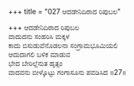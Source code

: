 +++
title = "027 ಆದಡೇನಿದಿರಾದ ರಿಪುಬಲ"

+++
ಆದಡೇನಿದಿರಾದ ರಿಪುಬಲ  
ವಾದುದನು ಸಂಹರಿಸಿ ಮಕ್ಕಳ  
ಕಾದು ಬಿಸುಡುವೆನೊಡಲನಾ ಸಂಗ್ರಾಮಭೂಮಿಯಲಿ  
ಆದುದಾಗಲಿ ಬಳಿಕ ಮಾಡುವ  
ಭೇದ ಬೇರಿಲ್ಲೆನುತ ಹೃತ್ಸಂ  
ವಾದವನು ಬೀಳ್ಕೊಟ್ಟು ಗಂಗಾಸೂನು ಪವಡಿಸಿದ     ॥27॥
